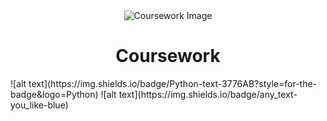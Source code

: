 <div align="center">
  <img src="https://github.com/thore-dahl/Coursework/assets/130995551/37142d78-4940-4bf1-954a-67654dd5d7a5" alt="Coursework Image">
  <h1>Coursework</h1>
</div>
![alt text](https://img.shields.io/badge/Python-text-3776AB?style=for-the-badge&logo=Python)
![alt text](https://img.shields.io/badge/any_text-you_like-blue)

